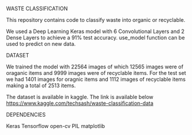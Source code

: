 WASTE CLASSIFICATION

This repository contains code to classify waste into organic or recyclable.

We used a Deep Learning Keras model with 6 Convolutional Layers and 2 Dense Layers to achieve a 91% test accuracy. use_model function can be used to predict on new data.

DATASET

We trained the model with 22564 images of which 12565 images were of oraganic items and 9999 images were of recyclable items. For the test set we had 1401 images for oragnic items and 1112 images of recyclable items making a total of 2513 items.

The dataset is available in kaggle. The link is available below
https://www.kaggle.com/techsash/waste-classification-data

DEPENDENCIES

Keras
Tensorflow
open-cv
PIL
matplotlib

